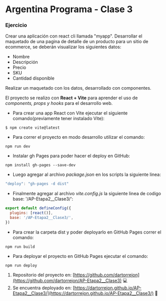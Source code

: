 # Argentina Programa - Clase 3

### Ejercicio

Crear una aplicación con react cli llamada "myapp".
Desarrollar el maquetado de una pagina de detalle de un producto para un sitio de ecommerce, se deberán visualizar los siguientes datos:
* Nombre
* Descripción
* Precio
* SKU
* Cantidad disponible

Realizar un maquetado con los datos, desarrollado con componentes.


El proyecto se realizo con **React + Vite** para aprender el uso de *components, props y hooks* para el desarrollo web.
* Para crear una app React con Vite ejecutar el siguiente comando(previamente tener instalado Vite):
```npm
$ npm create vite@latest
```
* Para correr el proyecto en modo desarrollo utilizar el comando:
```node
npm run dev
```
* Instalar gh Pages para poder hacer el deploy en GitHub:
```node
npm install gh-pages --save-dev
``` 
* Luego agregar al archivo *package.json* en los scripts la siguiente linea:
```javascript
"deploy": "gh-pages -d dist"
```
* Finalmente agregar al archivo *vite.config.js* la siguiente linea de codigo  base: '/AP-Etapa2__Clase3/':
```javascript
export default defineConfig({
  plugins: [react()],
  base: '/AP-Etapa2__Clase3/',
})
```
* Para crear la carpeta dist y poder deployarlo en GitHub Pages correr el comando:
```node
npm run build
```
* Para deployar el proyecto en GitHub Pages ejecutar el comando:
```node
npm run deploy
```
1. Repositorio del proyecto en: [https://github.com/dartorrejon](https://github.com/dartorrejon/AP-Etapa2__Clase3) 💻
2. Se encuentra deployado en: [https://dartorrejon.github.io/AP-Etapa2__Clase3/](https://dartorrejon.github.io/AP-Etapa2__Clase3/) 🚀


